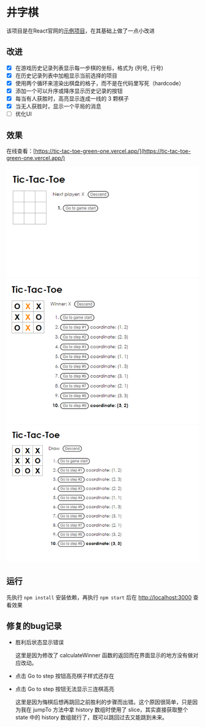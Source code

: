 # 井字棋

该项目是在React官网的[示例项目](https://react.docschina.org/tutorial/tutorial.html)，在其基础上做了一点小改进

## 改进

- [x] 在游戏历史记录列表显示每一步棋的坐标，格式为 (列号, 行号)
- [x] 在历史记录列表中加粗显示当前选择的项目
- [x] 使用两个循环来渲染出棋盘的格子，而不是在代码里写死（hardcode）
- [x] 添加一个可以升序或降序显示历史记录的按钮
- [x] 每当有人获胜时，高亮显示连成一线的 3 颗棋子
- [x] 当无人获胜时，显示一个平局的消息
- [ ] 优化UI

## 效果

在线查看：[https://tic-tac-toe-green-one.vercel.app/](https://tic-tac-toe-green-one.vercel.app/)

![](pics/1.png)
![](pics/2.png)
![](pics/3.png)

## 运行

先执行 `npm install` 安装依赖，再执行 `npm start` 后在 [http://localhost:3000](http://localhost:3000) 查看效果

## 修复的bug记录

- 胜利后状态显示错误

    这里是因为修改了 calculateWinner 函数的返回而在界面显示的地方没有做对应改动。

- 点击 Go to step 按钮高亮棋子样式还存在

- 点击 Go to step 按钮无法显示三连棋高亮

    这里是因为悔棋后想再跳回之前胜利的步骤而出错。这个原因很简单，只是因为我在 jumpTo 方法中拿 history 数组时使用了 slice，其实直接获取整个 state 中的 history 数组就行了，既可以跳回过去又能跳到未来。
